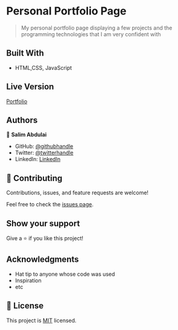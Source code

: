 # Personal Portfolio Page

> My personal portfolio page displaying a few projects and the programming technologies that I am very confident with


## Built With

- HTML,CSS, JavaScript

## Live Version
[Portfolio](https://rayhantabase.github.io)

## Authors

👤 **Salim Abdulai**

- GitHub: [@githubhandle](https://github.com/githubhandle)
- Twitter: [@twitterhandle](https://twitter.com/twitterhandle)
- LinkedIn: [LinkedIn](https://linkedin.com/in/linkedinhandle)

## 🤝 Contributing

Contributions, issues, and feature requests are welcome!

Feel free to check the [issues page](../../issues/).

## Show your support

Give a ⭐️ if you like this project!

## Acknowledgments

- Hat tip to anyone whose code was used
- Inspiration
- etc

## 📝 License

This project is [MIT](./MIT.md) licensed.
